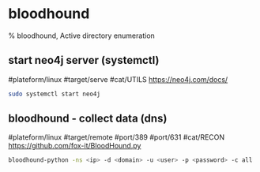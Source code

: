 # bloodhound

% bloodhound, Active directory enumeration

## start neo4j server (systemctl)
#plateform/linux #target/serve #cat/UTILS
https://neo4j.com/docs/

```bash
sudo systemctl start neo4j
```

## bloodhound - collect data (dns)
#plateform/linux #target/remote #port/389 #port/631 #cat/RECON
https://github.com/fox-it/BloodHound.py

```bash
bloodhound-python -ns <ip> -d <domain> -u <user> -p <password> -c all
```
